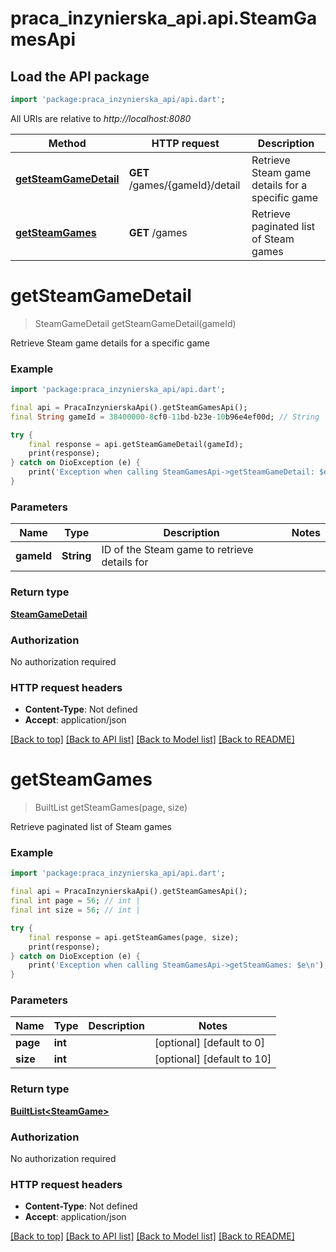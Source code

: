 # praca_inzynierska_api.api.SteamGamesApi

## Load the API package
```dart
import 'package:praca_inzynierska_api/api.dart';
```

All URIs are relative to *http://localhost:8080*

Method | HTTP request | Description
------------- | ------------- | -------------
[**getSteamGameDetail**](SteamGamesApi.md#getsteamgamedetail) | **GET** /games/{gameId}/detail | Retrieve Steam game details for a specific game
[**getSteamGames**](SteamGamesApi.md#getsteamgames) | **GET** /games | Retrieve paginated list of Steam games


# **getSteamGameDetail**
> SteamGameDetail getSteamGameDetail(gameId)

Retrieve Steam game details for a specific game

### Example
```dart
import 'package:praca_inzynierska_api/api.dart';

final api = PracaInzynierskaApi().getSteamGamesApi();
final String gameId = 38400000-8cf0-11bd-b23e-10b96e4ef00d; // String | ID of the Steam game to retrieve details for

try {
    final response = api.getSteamGameDetail(gameId);
    print(response);
} catch on DioException (e) {
    print('Exception when calling SteamGamesApi->getSteamGameDetail: $e\n');
}
```

### Parameters

Name | Type | Description  | Notes
------------- | ------------- | ------------- | -------------
 **gameId** | **String**| ID of the Steam game to retrieve details for | 

### Return type

[**SteamGameDetail**](SteamGameDetail.md)

### Authorization

No authorization required

### HTTP request headers

 - **Content-Type**: Not defined
 - **Accept**: application/json

[[Back to top]](#) [[Back to API list]](../README.md#documentation-for-api-endpoints) [[Back to Model list]](../README.md#documentation-for-models) [[Back to README]](../README.md)

# **getSteamGames**
> BuiltList<SteamGame> getSteamGames(page, size)

Retrieve paginated list of Steam games

### Example
```dart
import 'package:praca_inzynierska_api/api.dart';

final api = PracaInzynierskaApi().getSteamGamesApi();
final int page = 56; // int | 
final int size = 56; // int | 

try {
    final response = api.getSteamGames(page, size);
    print(response);
} catch on DioException (e) {
    print('Exception when calling SteamGamesApi->getSteamGames: $e\n');
}
```

### Parameters

Name | Type | Description  | Notes
------------- | ------------- | ------------- | -------------
 **page** | **int**|  | [optional] [default to 0]
 **size** | **int**|  | [optional] [default to 10]

### Return type

[**BuiltList&lt;SteamGame&gt;**](SteamGame.md)

### Authorization

No authorization required

### HTTP request headers

 - **Content-Type**: Not defined
 - **Accept**: application/json

[[Back to top]](#) [[Back to API list]](../README.md#documentation-for-api-endpoints) [[Back to Model list]](../README.md#documentation-for-models) [[Back to README]](../README.md)

